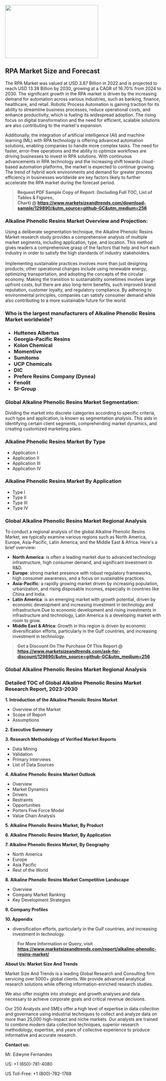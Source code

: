 <p><img class="alignnone size-medium wp-image-20088" src="https://ffe5etoiles.com/wp-content/uploads/2024/12/MST1-300x171.png" alt="" width="300" height="171" /></p><h2>RPA Market Size and Forecast</h2><p>The RPA Market was valued at USD 3.87 Billion in 2022 and is projected to reach USD 13.38 Billion by 2030, growing at a CAGR of 16.70% from 2024 to 2030. The significant growth in the RPA market is driven by the increasing demand for automation across various industries, such as banking, finance, healthcare, and retail. Robotic Process Automation is gaining traction for its ability to streamline business processes, reduce operational costs, and enhance productivity, which is fueling its widespread adoption. The rising focus on digital transformation and the need for efficient, scalable solutions are also contributing to the market's expansion.</p><p>Additionally, the integration of artificial intelligence (AI) and machine learning (ML) with RPA technology is offering advanced automation solutions, enabling companies to handle more complex tasks. The need for faster, error-free operations and the ability to optimize workflows are driving businesses to invest in RPA solutions. With continuous advancements in RPA technology and the increasing shift towards cloud-based automation platforms, the market is expected to continue growing. The trend of hybrid work environments and demand for greater process efficiency in businesses worldwide are key factors likely to further accelerate the RPA market during the forecast period.</p></p><blockquote id="" class=""><strong>Request PDF Sample Copy of Report: (Including Full TOC, List of Tables &amp; Figures, Chart)&nbsp;@&nbsp;<strong><a href="https://www.marketsizeandtrends.com/download-sample/129890/&utm_source=github-GC&utm_medium=256" target="_blank">https://www.marketsizeandtrends.com/download-sample/129890/&utm_source=github-GC&utm_medium=256</a></strong></strong></blockquote><h3 id="" class="">Alkaline Phenolic Resins Market&nbsp;Overview and Projection:</h3><p id="" class="">Using a deliberate segmentation technique, the Alkaline Phenolic Resins Market research study provides a comprehensive analysis of multiple market segments, including application, type, and location. This method gives readers a comprehensive grasp of the factors that help and hurt each industry in order to satisfy the high standards of industry stakeholders. <br /> <br />Implementing sustainable practices involves more than just designing products; other operational changes include using renewable energy, optimizing transportation, and adopting the concepts of the circular economy. Making the transition to sustainability sometimes involves large upfront costs, but there are also long-term benefits, such improved brand reputation, customer loyalty, and regulatory compliance. By adhering to environmental principles, companies can satisfy consumer demand while also contributing to a more sustainable future for the world.</p><h3 id="" class="">Who is the largest manufacturers of&nbsp;Alkaline Phenolic Resins Market worldwide?</h3><h3 class=""><p><ul><li>Huttenes Albertus </li><li> Georgia-Pacific Resins </li><li> Kolon Chemical </li><li> Momentive </li><li> Sumitomo </li><li> UCP Chemicals </li><li> DIC </li><li> Prefere Resins Company (Dynea) </li><li> Fenolit </li><li> SI-Group</li></ul></p></h3><h3 id="" class="">Global&nbsp;Alkaline Phenolic Resins Market Segmentation:</h3><p id="" class="">Dividing the market into discrete categories according to specific criteria, such type and application, is known as segmentation analysis. This aids in identifying certain client segments, comprehending market dynamics, and creating customized marketing plans.</p><h3 id="" class="">Alkaline Phenolic Resins Market&nbsp;By Type</h3><p><p><ul><li>Application I</li><li> Application II</li><li> Application III</li><li> Application IV</p></li></ul></p></p><h3 id="" class="">Alkaline Phenolic Resins Market&nbsp;By Application</h3><p class=""><p><ul><li>Type I</li><li> Type II</li><li> Type III</li><li> Type IV</li></ul></p></p><h3 id="" class="">Global Alkaline Phenolic Resins Market Regional Analysis</h3><p id="" class="">To conduct a regional analysis of the global Alkaline Phenolic Resins Market, we typically examine various regions such as North America, Europe, Asia-Pacific, Latin America, and the Middle East &amp; Africa. Here's a brief overview:</p><ul><li><strong>North America</strong>: is often a leading market due to advanced technology infrastructure, high consumer demand, and significant investment in R&amp;D.</li><li><strong>Europe</strong>: strong market presence with robust regulatory frameworks, high consumer awareness, and a focus on sustainable practices.</li><li><strong>Asia-Pacific</strong>: a rapidly growing market driven by increasing population, urbanization, and rising disposable incomes, especially in countries like China and India.</li><li><strong>Latin America</strong>: is an emerging market with growth potential, driven by economic development and increasing investment in technology and infrastructure.Due to economic development and rising investments in infrastructure and technology, Latin America is a developing market with room to grow.</li><li><strong>Middle East &amp; Africa</strong>: Growth in this region is driven by economic diversification efforts, particularly in the Gulf countries, and increasing investment in technology.</li></ul><blockquote id="" class=""><strong>Get a Discount On The Purchase Of This Report @ <strong><a href="https://www.marketsizeandtrends.com/ask-for-discount/129890/&utm_source=github-GC&utm_medium=256" target="_blank">https://www.marketsizeandtrends.com/ask-for-discount/129890/&utm_source=github-GC&utm_medium=256</a></strong></strong></blockquote><h3 id="" class="">Global Alkaline Phenolic Resins Market Regional Analysis</h3><h3 id="" class="">Detailed TOC of Global Alkaline Phenolic Resins Market Research Report, 2023-2030</h3><p id="" class=""><strong>1. Introduction of the Alkaline Phenolic Resins Market</strong></p><ul><li>Overview of the Market</li><li>Scope of Report</li><li>Assumptions</li></ul><p id="" class=""><strong>2. Executive Summary</strong></p><p id="" class=""><strong>3. Research Methodology of Verified Market Reports</strong></p><ul><li>Data Mining</li><li>Validation</li><li>Primary Interviews</li><li>List of Data Sources</li></ul><p id="" class=""><strong>4. Alkaline Phenolic Resins Market Outlook</strong></p><ul><li>Overview</li><li>Market Dynamics</li><li>Drivers</li><li>Restraints</li><li>Opportunities</li><li>Porters Five Force Model</li><li>Value Chain Analysis</li></ul><p id="" class=""><strong>5. Alkaline Phenolic Resins Market, By Product</strong></p><p id="" class=""><strong>6. Alkaline Phenolic Resins Market, By Application</strong></p><p id="" class=""><strong>7. Alkaline Phenolic Resins Market, By Geography</strong></p><ul><li>North America</li><li>Europe</li><li>Asia Pacific</li><li>Rest of the World</li></ul><p id="" class=""><strong>8. Alkaline Phenolic Resins Market Competitive Landscape</strong></p><ul><li>Overview</li><li>Company Market Ranking</li><li>Key Development Strategies</li></ul><p id="" class=""><strong>9. Company Profiles</strong></p><p id="" class=""><strong>10. Appendix</strong></p><ul><li>diversification efforts, particularly in the Gulf countries, and increasing investment in technology.</li></ul><blockquote id="" class=""><strong>For More Information or Query, visit <strong><strong><a href="https://www.marketsizeandtrends.com/report/alkaline-phenolic-resins-market/" target="_blank">https://www.marketsizeandtrends.com/report/alkaline-phenolic-resins-market/</a></strong></strong></strong></blockquote><p id="" class=""><strong>About Us: Market Size And Trends</strong></p><p id="" class="">Market Size And Trends is a leading Global Research and Consulting firm servicing over 5000+ global clients. We provide advanced analytical research solutions while offering information-enriched research studies.</p><p id="" class="">We also offer insights into strategic and growth analyses and data necessary to achieve corporate goals and critical revenue decisions.</p><p id="" class="">Our 250 Analysts and SMEs offer a high level of expertise in data collection and governance using industrial techniques to collect and analyze data on more than 25,000 high-impact and niche markets. Our analysts are trained to combine modern data collection techniques, superior research methodology, expertise, and years of collective experience to produce informative and accurate research.</p><p id="" class=""><strong>Contact us:</strong></p><p id="" class="">Mr. Edwyne Fernandes</p><p id="" class="">US: +1 (650)-781-4080</p><p id="" class="">US Toll-Free: +1 (800)-782-1768</p>

